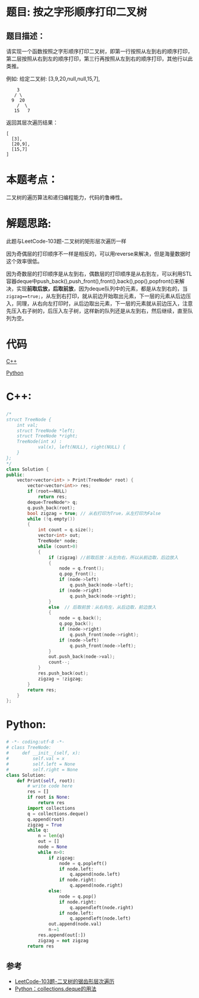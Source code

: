 # 题目: 按之字形顺序打印二叉树
## 题目描述：
请实现一个函数按照之字形顺序打印二叉树，即第一行按照从左到右的顺序打印，第二层按照从右到左的顺序打印，第三行再按照从左到右的顺序打印，其他行以此类推。

例如:
给定二叉树: [3,9,20,null,null,15,7],
```
    3
   / \
  9  20
    /  \
   15   7
```
返回其层次遍历结果：
```
[
  [3],
  [20,9],
  [15,7]
]
```
# 本题考点：
  
  二叉树的遍历算法和递归编程能力，代码的鲁棒性。
  
# 解题思路:
  此题与LeetCode-103题-二叉树的矩形层次遍历一样
  
  因为奇偶层的打印顺序不一样是相反的，可以用reverse来解决，但是海量数据时这个效率很低。
  
  因为奇数层的打印顺序是从左到右，偶数层的打印顺序是从右到左，可以利用STL容器deque中push_back(),push_front(),front(),back(),pop(),popfront()来解决，实现**前取后放，后取前放**，因为deque队列中的元素，都是从左到右的，当``zigzag==true;``，从左到右打印，就从前边开始取出元素，下一层的元素从后边压入，同理，从右向左打印时，从后边取出元素，下一层的元素就从前边压入，注意先压入右子树的，后压入左子树，这样新的队列还是从左到右，然后继续，直至队列为空。
  
# 代码

[C++](./PrintTreesInZigzag.cpp)

[Python](./PrintTreesInZigzag.py)

# C++: 
### 
```c++
/*
struct TreeNode {
    int val;
    struct TreeNode *left;
    struct TreeNode *right;
    TreeNode(int x) :
            val(x), left(NULL), right(NULL) {
    }
};
*/
class Solution {
public:
    vector<vector<int> > Print(TreeNode* root) {
        vector<vector<int>> res;
        if (root==NULL)
            return res;
        deque<TreeNode*> q;
        q.push_back(root);
        bool zigzag = true; // 从右打印为True，从左打印为False
        while (!q.empty())
        {
            int count = q.size();
            vector<int> out;
            TreeNode* node;
            while (count>0)
            {
                if (zigzag) //前取后放：从左向右，所以从前边取，后边放入
                {
                    node = q.front();
                    q.pop_front();
                    if (node->left)
                        q.push_back(node->left);
                    if (node->right)
                        q.push_back(node->right);
                } 
                else  // 后取前放：从右向左，从后边取，前边放入
                {
                    node = q.back();
                    q.pop_back();
                    if (node->right)
                        q.push_front(node->right);
                    if (node->left)
                        q.push_front(node->left);
                }
                out.push_back(node->val);
                count--;
            }
            res.push_back(out);
            zigzag = !zigzag;
        }
        return res;
    }
};
```
# Python:
###  
```python
# -*- coding:utf-8 -*-
# class TreeNode:
#     def __init__(self, x):
#         self.val = x
#         self.left = None
#         self.right = None
class Solution:
    def Print(self, root):
        # write code here
        res = []
        if root is None:
            return res
        import collections
        q = collections.deque()
        q.append(root)
        zigzag = True
        while q:
            n = len(q)
            out = []
            node = None
            while n>0:
                if zigzag:
                    node = q.popleft()
                    if node.left:
                        q.append(node.left)
                    if node.right:
                        q.append(node.right)
                else:
                    node = q.pop()
                    if node.right:
                        q.appendleft(node.right)
                    if node.left:
                        q.appendleft(node.left)
                out.append(node.val)
                n-=1
            res.append(out[:])
            zigzag = not zigzag
        return res
```
## 参考
  -  [LeetCode-103题-二叉树的锯齿形层次遍历](https://github.com/bryceustc/LeetCode_Note/blob/master/cpp/Binary-Tree-Zigzag-Level-Order-Traversal/README.md)
  -  [Python：collections.deque的用法](https://docs.python.org/zh-cn/3/library/collections.html?highlight=deque#collections.deque)
